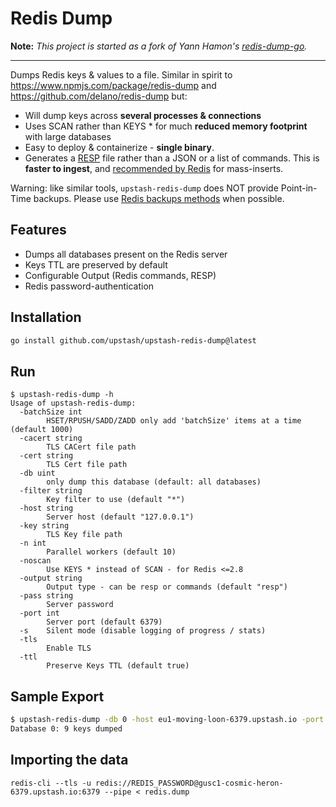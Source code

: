 # Redis Dump

**Note:** _This project is started as a fork of Yann Hamon's [redis-dump-go](https://github.com/yannh/redis-dump-go)._

___

Dumps Redis keys & values to a file. Similar in spirit to https://www.npmjs.com/package/redis-dump and https://github.com/delano/redis-dump but:

* Will dump keys across **several processes & connections**
* Uses SCAN rather than KEYS * for much **reduced memory footprint** with large databases
* Easy to deploy & containerize - **single binary**.
* Generates a [RESP](https://redis.io/topics/protocol) file rather than a JSON or a list of commands. This is **faster to ingest**, and [recommended by Redis](https://redis.io/topics/mass-insert) for mass-inserts.

Warning: like similar tools, `upstash-redis-dump` does NOT provide Point-in-Time backups. Please use [Redis backups methods](https://redis.io/topics/persistence) when possible.

## Features

* Dumps all databases present on the Redis server
* Keys TTL are preserved by default
* Configurable Output (Redis commands, RESP)
* Redis password-authentication

## Installation

```bash
go install github.com/upstash/upstash-redis-dump@latest
```

## Run

```
$ upstash-redis-dump -h
Usage of upstash-redis-dump:
  -batchSize int
        HSET/RPUSH/SADD/ZADD only add 'batchSize' items at a time (default 1000)
  -cacert string
        TLS CACert file path
  -cert string
        TLS Cert file path
  -db uint
        only dump this database (default: all databases)
  -filter string
        Key filter to use (default "*")
  -host string
        Server host (default "127.0.0.1")
  -key string
        TLS Key file path
  -n int
        Parallel workers (default 10)
  -noscan
        Use KEYS * instead of SCAN - for Redis <=2.8
  -output string
        Output type - can be resp or commands (default "resp")
  -pass string
        Server password
  -port int
        Server port (default 6379)
  -s    Silent mode (disable logging of progress / stats)
  -tls
        Enable TLS
  -ttl
        Preserve Keys TTL (default true)

```

## Sample Export 

```bash
$ upstash-redis-dump -db 0 -host eu1-moving-loon-6379.upstash.io -port 6379 -pass PASSWORD -tls > redis.dump
Database 0: 9 keys dumped
```

## Importing the data

```
redis-cli --tls -u redis://REDIS_PASSWORD@gusc1-cosmic-heron-6379.upstash.io:6379 --pipe < redis.dump
```
